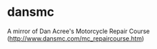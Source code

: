 # dansmc
A mirror of Dan Acree's Motorcycle Repair Course (http://www.dansmc.com/mc_repaircourse.htm)

